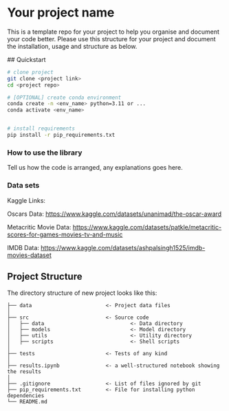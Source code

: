 
# Your project name
This is a template repo for your project to help you organise and document your code better. 
Please use this structure for your project and document the installation, usage and structure as below.

## Quickstart

```bash
# clone project
git clone <project link>
cd <project repo>

# [OPTIONAL] create conda environment
conda create -n <env_name> python=3.11 or ...
conda activate <env_name>


# install requirements
pip install -r pip_requirements.txt
```



### How to use the library
Tell us how the code is arranged, any explanations goes here.

### Data sets
Kaggle Links:

Oscars Data: https://www.kaggle.com/datasets/unanimad/the-oscar-award

Metacritic Movie Data: https://www.kaggle.com/datasets/patkle/metacritic-scores-for-games-movies-tv-and-music

IMDB Data: https://www.kaggle.com/datasets/ashpalsingh1525/imdb-movies-dataset


## Project Structure

The directory structure of new project looks like this:

```
├── data                        <- Project data files
│
├── src                         <- Source code
│   ├── data                            <- Data directory
│   ├── models                          <- Model directory
│   ├── utils                           <- Utility directory
│   ├── scripts                         <- Shell scripts
│
├── tests                       <- Tests of any kind
│
├── results.ipynb               <- a well-structured notebook showing the results
│
├── .gitignore                  <- List of files ignored by git
├── pip_requirements.txt        <- File for installing python dependencies
└── README.md
```

